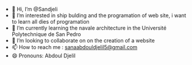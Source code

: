 - 👋 Hi, I’m @Sandjeli
- 👀 I’m interested in ship bulding and the programation of web site, i want to learn all dies of programation
- 🌱 I’m currently learning the navale architecture in the Université Polytechnique de San Pedro
- 💞️ I’m looking to collaborate on on the creation of a website
- 📫 How to reach me : sanaabdouldjelil5@gmail.com
- 😄 Pronouns: Abdoul Djelil

<!---
Sandjeli/Sandjeli is a ✨ special ✨ repository because its `README.md` (this file) appears on your GitHub profile.
You can click the Preview link to take a look at your changes.
--->
